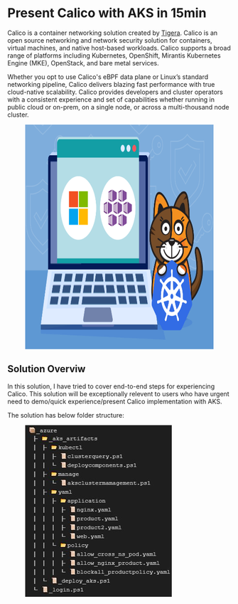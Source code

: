 # Present Calico with AKS in 15min

Calico is a container networking solution created by <a href='https://www.tigera.io/'>Tigera</a>. Calico is an open source networking and network security solution for containers, virtual machines, and native host-based workloads. Calico supports a broad range of platforms including Kubernetes, OpenShift, Mirantis Kubernetes Engine (MKE), OpenStack, and bare metal services.

Whether you opt to use Calico's eBPF data plane or Linux’s standard networking pipeline, Calico delivers blazing fast performance with true cloud-native scalability. Calico provides developers and cluster operators with a consistent experience and set of capabilities whether running in public cloud or on-prem, on a single node, or across a multi-thousand node cluster.

<figure class="wp-block-image size-large is-resized"><img src="https://github.com/khanasif1/Calico-with-AKS/blob/main/images/Windows-AKS.png" alt="" class="wp-image-4784" width="753" height="505"/></figure>

<h2>Solution Overviw</h2>

In this solution, I have tried to cover end-to-end steps for experiencing Calico. This solution will be exceptionally relevent to users who have urgent need to demo/quick experience/present Calico implementation with AKS.

The solution has below folder structure:
<figure class="wp-block-image size-large is-resized"><img src="https://github.com/khanasif1/Calico-with-AKS/blob/main/images/folder.JPG" alt="" class="wp-image-4784" width="330" height="386"/></figure>